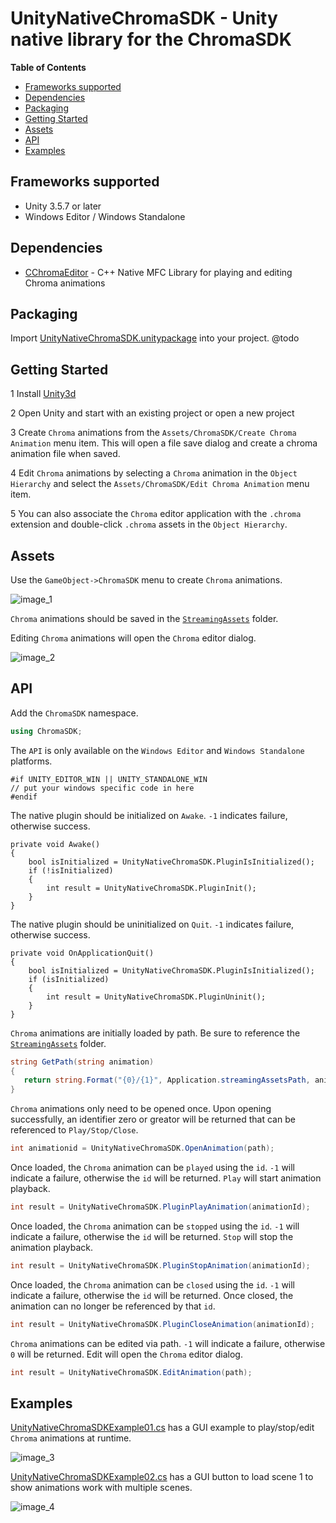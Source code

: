 # UnityNativeChromaSDK - Unity native library for the ChromaSDK

**Table of Contents**

* [Frameworks supported](#frameworks-supported)
* [Dependencies](#dependencies)
* [Packaging](#packaging)
* [Getting Started](#getting-started)
* [Assets](#assets)
* [API](#api)
* [Examples](#examples)

<a name="frameworks-supported"></a>
## Frameworks supported
- Unity 3.5.7 or later
- Windows Editor / Windows Standalone

<a name="dependencies"></a>
## Dependencies
- [CChromaEditor](https://github.com/tgraupmann/CChromaEditor) - C++ Native MFC Library for playing and editing Chroma animations

<a name="packaging"></a>
## Packaging

Import [UnityNativeChromaSDK.unitypackage](https://github.com/tgraupmann/UnityNativeChromaSDK) into your project. @todo

<a name="getting-started"></a>
## Getting Started

1 Install [Unity3d](https://unity3d.com/)

2 Open Unity and start with an existing project or open a new project

3 Create `Chroma` animations from the `Assets/ChromaSDK/Create Chroma Animation` menu item. This will open a file save dialog and create a chroma animation file when saved.

4 Edit `Chroma` animations by selecting a `Chroma` animation in the `Object Hierarchy` and select the `Assets/ChromaSDK/Edit Chroma Animation` menu item.

5 You can also associate the `Chroma` editor application with the `.chroma` extension and double-click `.chroma` assets in the `Object Hierarchy`.

<a name="assets"></a>
## Assets

Use the `GameObject->ChromaSDK` menu to create `Chroma` animations.

![image_1](images/image_1.png)

`Chroma` animations should be saved in the [`StreamingAssets`](https://docs.unity3d.com/Manual/StreamingAssets.html) folder.

Editing `Chroma` animations will open the `Chroma` editor dialog.

![image_2](images/image_2.png)

<a name="api"></a>
## API

Add the `ChromaSDK` namespace.

```csharp
using ChromaSDK;
```

The `API` is only available on the `Windows Editor` and `Windows Standalone` platforms.

```charp
#if UNITY_EDITOR_WIN || UNITY_STANDALONE_WIN
// put your windows specific code in here
#endif
```

The native plugin should be initialized on `Awake`. `-1` indicates failure, otherwise success.

```charp
private void Awake()
{
    bool isInitialized = UnityNativeChromaSDK.PluginIsInitialized();
    if (!isInitialized)
    {
        int result = UnityNativeChromaSDK.PluginInit();
    }
}
```

The native plugin should be uninitialized on `Quit`. `-1` indicates failure, otherwise success.

```charp
private void OnApplicationQuit()
{
    bool isInitialized = UnityNativeChromaSDK.PluginIsInitialized();
    if (isInitialized)
    {
        int result = UnityNativeChromaSDK.PluginUninit();
    }
}
```

`Chroma` animations are initially loaded by path. Be sure to reference the [`StreamingAssets`](https://docs.unity3d.com/Manual/StreamingAssets.html) folder.

```csharp
string GetPath(string animation)
{
   return string.Format("{0}/{1}", Application.streamingAssetsPath, animation);
}
```

`Chroma` animations only need to be opened once. Upon opening successfully, an identifier zero or greator will be returned that can be referenced to `Play/Stop/Close`.

```csharp
int animationid = UnityNativeChromaSDK.OpenAnimation(path);
```

Once loaded, the `Chroma` animation can be `played` using the `id`. `-1` will indicate a failure, otherwise the `id` will be returned. `Play` will start animation playback.

```csharp
int result = UnityNativeChromaSDK.PluginPlayAnimation(animationId);
```

Once loaded, the `Chroma` animation can be `stopped` using the `id`. `-1` will indicate a failure, otherwise the `id` will be returned. `Stop` will stop the animation playback.

```csharp
int result = UnityNativeChromaSDK.PluginStopAnimation(animationId);
```

Once loaded, the `Chroma` animation can be `closed` using the `id`. `-1` will indicate a failure, otherwise the `id` will be returned. Once closed, the animation can no longer be referenced by that `id`.

```csharp
int result = UnityNativeChromaSDK.PluginCloseAnimation(animationId);
```

`Chroma` animations can be edited via path. `-1` will indicate a failure, otherwise `0` will be returned. Edit will open the `Chroma` editor dialog.

```csharp
int result = UnityNativeChromaSDK.EditAnimation(path);
```

<a name="examples"></a>
## Examples

[UnityNativeChromaSDKExample01.cs](Assets/UnityNativeChromaSDK/Scripts/UnityNativeChromaSDKExample01.cs) has a GUI example to play/stop/edit `Chroma` animations at runtime.
 
 ![image_3](images/image_3.png)

[UnityNativeChromaSDKExample02.cs](Assets/UnityNativeChromaSDK/Scripts/UnityNativeChromaSDKExample02.cs) has a GUI button to load scene 1 to show animations work with multiple scenes.

![image_4](images/image_4.png)
